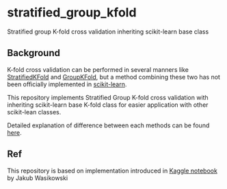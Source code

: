 # stratified_group_kfold
Stratified group K-fold cross validation inheriting scikit-learn base class

## Background
K-fold cross validation can be performed in several manners like [StratifiedKFold](https://scikit-learn.org/stable/modules/generated/sklearn.model_selection.StratifiedKFold.html#sklearn.model_selection.StratifiedKFold) 
and [GroupKFold](https://scikit-learn.org/stable/modules/generated/sklearn.model_selection.GroupKFold.html#sklearn.model_selection.GroupKFold), 
but a method combining these two has not been officially implemented in [scikit-learn](https://scikit-learn.org/stable/index.html).

This repository implements Stratified Group K-fold cross validation with inheriting scikit-learn base K-fold class for easier application with other scikit-lean classes.

Detailed explanation of difference between each methods can be found [here](https://scikit-learn.org/stable/auto_examples/model_selection/plot_cv_indices.html#sphx-glr-auto-examples-model-selection-plot-cv-indices-py).

## Ref
This repository is based on implementation introduced in [Kaggle notebook](https://www.kaggle.com/jakubwasikowski/stratified-group-k-fold-cross-validation) by Jakub Wasikowski